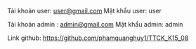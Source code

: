 Tài khoản user: user@gmail.com 
Mật khẩu user: user

Tài khoản admin : admin@gmail.com
Mật khẩu admin: admin

Link github: https://github.com/phamquanghuy1/TTCK_K15_08
